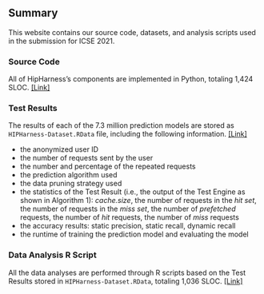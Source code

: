 ## Summary

This website contains our source code, datasets, and analysis scripts used in the submission for ICSE 2021.

### Source Code

All of HipHarness’s components are implemented in Python, totaling 1,424 SLOC. [[Link]](https://figshare.com/s/f26f63e80df4f729a752)

### Test Results
The results of each of the 7.3 million prediction models are stored as `HIPHarness-Dataset.RData` file, including the following information. [[Link]](https://figshare.com/s/73897e1955fdef3285c8)
- the anonymized user ID
- the number of requests sent by the user
- the number and percentage of the repeated requests
- the prediction algorithm used
- the data pruning strategy used
- the statistics of the Test Result (i.e., the output of the Test Engine as shown in Algorithm 1): *cache.size*, the number of requests in the *hit set*, the number of requests in the *miss set*, the number of *prefetched* requests, the number of *hit* requests, the number of *miss* requests
- the accuracy results: static precision, static recall, dynamic recall
- the runtime of training the prediction model and evaluating the model

### Data Analysis R Script
All the data analyses are performed through R scripts based on the Test Results stored in `HIPHarness-Dataset.RData`, totaling 1,036 SLOC. [[Link]](https://figshare.com/s/a500916aab317cc785b5)


